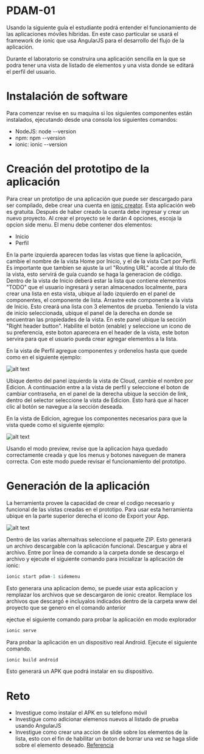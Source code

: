 # PDAM-01

Usando la siguiente guía el estudiante podrá entender el funcionamiento de las aplicaciones móviles híbridas. 
En este caso particular se usará el framework de ionic que usa AngularJS para el desarrollo del flujo de la aplicación.

Durante el laboratorio se construira una aplicación sencilla en la que se podra tener una vista de listado de elementos y una vista donde se editará el perfil del usuario.

# Instalación de software
Para comenzar revise en su maquina si los siguientes componentes están instalados, ejecutando desde una consola los siguientes comandos:
* NodeJS: node --version
* npm: npm --version
* ionic: ionic --version

# Creación del prototipo de la aplicación
Para crear un prototipo de una aplicación que puede ser descargado para ser compilado, debe crear una cuenta en [ionic creator](https://creator.ionic.io/app/login). Esta aplicación web es gratuita.
Después de haber creado la cuenta debe ingresar y crear un nuevo proyecto. Al crear el proyecto se le darán 4 opciones, escoja la opcion side menu.
El menu debe contener dos elementos:
* Inicio
* Perfil

En la parte izquierda aparecen todas las vistas que tiene la aplicación, cambie el nombre de la vista Home por Inicio, y el de la vista
Cart por Perfil. Es importante que tambien se ajuste la url "Routing URL" acorde al titulo de la vista, esto servirá de guía cuando se haga la generacion de código.
Dentro de la vista de Inicio deberá estar la lista que contiene elementos "TODO" que el usuario ingresará y seran almacenados localmente, para crear una lista en esta vista, ubique al lado izquierdo en el panel de componentes, el componente de lista. Arrastre este componente a la vista de Inicio. Esto creará una lista con 3 elementos de prueba.
Teniendo la vista de inicio seleccionada, ubique el panel de la derecha en donde se encuentran las propiedades de la vista. En este panel ubique la sección "Right header button". Habilite el botón (enable) y seleccione un icono de su preferencia, este boton aparecera en el header de la vista, este boton servira para que el usuario pueda crear agregar elementos a la lista. 

En la vista de Perfil agregue componentes y ordenelos hasta que quede como en el siguiente ejemplo:

![alt text](http://gabo.com.co/pdam/lab-01-01.png)

Ubique dentro del panel izquierdo la vista de Cloud, cambie el nombre por Edicion. A continuación entre a la vista de perfil y seleccione el boton de cambiar contraseña, en el panel de la derecha ubique la sección de link, dentro del selector seleccione la vista de Edicion. Esto hará que al hacer clic al botón se navegue a la sección deseada.

En la vista de Edicion, agregue los componentes necesarios para que la vista quede como el siguiente ejemplo:

![alt text](http://gabo.com.co/pdam/lab-01-02.png)

Usando el modo preview, revise que la aplicacion haya quedado correctamente creada y que los menus y botones naveguen de manera correcta. Con este modo puede revisar el funcionamiento del prototipo.

# Generación de la aplicación
La herramienta provee la capacidad de crear el codigo necesario y funcional de las vistas creadas en el prototipo. Para usar esta herramienta ubique en la parte superior derecha el icono de Export your App. 

![alt text](http://gabo.com.co/pdam/lab-01-03.png)

Dentro de las varias alternaitvas seleccione el paquete ZIP. Esto generará un archivo descargable con la aplicación funcional.
Descargue y abra el archivo. Entre por linea de comando a la carpeta donde se descargo el archivo y ejecute el siguiente comando para inicializar la aplicación de ionic:

```javascript
ionic start pdam-1 sidemenu
```
Esto generara una aplicacion demo, se puede usar esta aplicacion y remplazar los archivos que se descargaron de ionic creator. Remplace los archivos que descargó e incluyalos indicados dentro de la carpeta www del proyecto que se genero en el comando anterior

ejectue el siguiente comando para probar la aplicación en modo explorador

```javascript
ionic serve
```

Para probar la aplicación en un dispositivo real Android. Ejecute el siguiente comando.

```javascript
ionic build android
```

Esto generará un APK que podrá instalar en su dispositivo.

# Reto
* Investigue como instalar el APK en su telefono móvil
* Investigue como adicionar elemenos nuevos al listado de prueba usando AngularJS
* Investigue como crear una accion de slide sobre los elementos de la lista, esto con el fin de habilitar un boton de borrar una vez se haga slide sobre el elemento deseado. [Referencia](http://ionicframework.com/docs/api/directive/ionList/)
